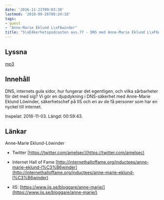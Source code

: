 ```yaml
---
date: '2016-11-21T09:03:30'
lastmod: '2018-09-26T08:24:18'
tags:
- guest
- "Anne-Marie Eklund L\xF6winder"
title: "S\xE4kerhetspodcasten avs.77 - DNS med Anne-Marie Eklund L\xF6winder"
---
```

## Lyssna

[mp3](http://traffic.libsyn.com/sakerhetspodcasten/DNS_och_DNSSEC_-_Anne-Marie_Eklund_Lowinder.mp3)

## Innehåll

DNS, internets gula sidor, hur fungerar det egentligen, och vilka sårbarheter för
det med sig? Vi gör en djupdykning i DNS-säkerhet med Anne-Marie Eklund Löwinder,
säkerhetschef på IIS och en av de få personer som har en nyckel till internet.

Inspelat: 2016-11-03. Längd: 00:59:43.

## Länkar

Anne-Marie Eklund-Löwinder

* Twitter [https://twitter.com/amelsec](https://twitter.com/amelsec)

* Internet Hall of Fame [http://internethalloffame.org/inductees/anne-marie-eklund-l%C3%B6winder](http://internethalloffame.org/inductees/anne-marie-eklund-l%C3%B6winder)

* IIS: [https://www.iis.se/bloggare/anne-marie/](https://www.iis.se/bloggare/anne-marie/)





